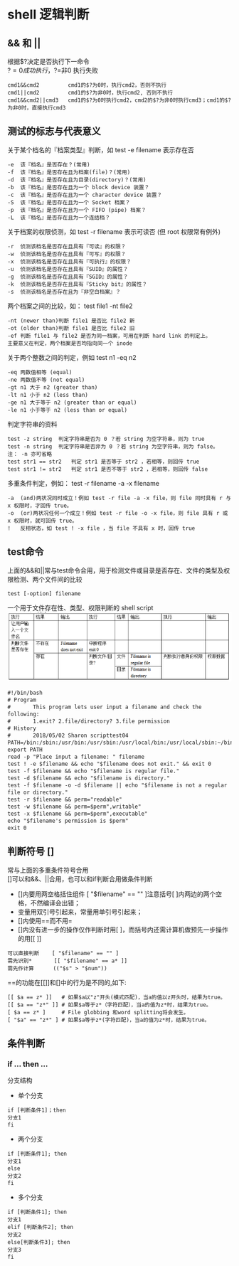 # shell 逻辑判断 
## && 和 ||
根据$?决定是否执行下一命令</br>
$?=0 成功执行，$?=非0 执行失败</br>
```
cmd1&&cmd2         cmd1的$?为0时，执行cmd2，否则不执行
cmd1||cmd2         cmd1的$?为非0时，执行cmd2, 否则不执行
cmd1&&cmd2||cmd3   cmd1的$?为0时执行cmd2，cmd2的$?为非0时执行cmd3；cmd1的$?为非0时，直接执行cmd3
```

## 测试的标志与代表意义
关于某个档名的『档案类型』判断，如 test -e filename 表示存在否
```
-e	该『档名』是否存在？(常用)
-f	该『档名』是否存在且为档案(file)？(常用)
-d	该『档名』是否存在且为目录(directory)？(常用)
-b	该『档名』是否存在且为一个 block device 装置？
-c	该『档名』是否存在且为一个 character device 装置？
-S	该『档名』是否存在且为一个 Socket 档案？
-p	该『档名』是否存在且为一个 FIFO (pipe) 档案？
-L	该『档名』是否存在且为一个连结档？
```
关于档案的权限侦测，如 test -r filename 表示可读否 (但 root 权限常有例外)
```
-r	侦测该档名是否存在且具有『可读』的权限？
-w	侦测该档名是否存在且具有『可写』的权限？
-x	侦测该档名是否存在且具有『可执行』的权限？
-u	侦测该档名是否存在且具有『SUID』的属性？
-g	侦测该档名是否存在且具有『SGID』的属性？
-k	侦测该档名是否存在且具有『Sticky bit』的属性？
-s	侦测该档名是否存在且为『非空白档案』？
```
两个档案之间的比较，如： test file1 -nt file2
```
-nt	(newer than)判断 file1 是否比 file2 新
-ot	(older than)判断 file1 是否比 file2 旧
-ef	判断 file1 与 file2 是否为同一档案，可用在判断 hard link 的判定上。 
主要意义在判定，两个档案是否均指向同一个 inode 
```
关于两个整数之间的判定，例如 test n1 -eq n2
```
-eq	两数值相等 (equal)
-ne	两数值不等 (not equal)
-gt	n1 大于 n2 (greater than)
-lt	n1 小于 n2 (less than)
-ge	n1 大于等于 n2 (greater than or equal)
-le	n1 小于等于 n2 (less than or equal)
```
判定字符串的资料
```
test -z string	判定字符串是否为 0 ？若 string 为空字符串，则为 true
test -n string	判定字符串是否非为 0 ？若 string 为空字符串，则为 false。
注： -n 亦可省略
test str1 == str2	判定 str1 是否等于 str2 ，若相等，则回传 true
test str1 != str2	判定 str1 是否不等于 str2 ，若相等，则回传 false
```
多重条件判定，例如： test -r filename -a -x filename
```
-a	(and)两状况同时成立！例如 test -r file -a -x file，则 file 同时具有 r 与 x 权限时，才回传 true。
-o	(or)两状况任何一个成立！例如 test -r file -o -x file，则 file 具有 r 或 x 权限时，就可回传 true。
!	反相状态，如 test ! -x file ，当 file 不具有 x 时，回传 true
```

## test命令
上面的&&和||常与test命令合用，用于检测文件或目录是否存在、文件的类型及权限检测、两个文件间的比较
```
test [-option] filename
```
一个用于文件存在性、类型、权限判断的 shell script</br>
![](https://github.com/dearxuany/Sharon_Technology_learning_note/blob/master/note_images/shell_images/shell%20test%E6%96%87%E4%BB%B6%E5%88%A4%E6%96%AD.png)
```
#!/bin/bash
# Program
#       This program lets user input a filename and check the following:
#       1.exit? 2.file/directory? 3.file permission
# History
#       2018/05/02 Sharon scripttest04
PATH=/bin:/sbin:/usr/bin:/usr/sbin:/usr/local/bin:/usr/local/sbin:~/bin
export PATH
read -p "Place input a filename: " filename
test ! -e $filename && echo "$filename does not exit." && exit 0
test -f $filename && echo "$filename is regular file."
test -d $filename && echo "$filename is directory."
test -f $filename -o -d $filename || echo "$filename is not a regular file or directory."
test -r $filename && perm="readable"
test -w $filename && perm=$perm",writable"
test -x $filename && perm=$perm",executable"
echo "$filename's permission is $perm"
exit 0

```
## 判断符号 []
常与上面的多重条件符号合用</br>
[]可以和&&、||合用，也可以和if判断合用做条件判断</br>
* []内要用两空格括住组件
[ "$filename" == "" ]注意括号[  ]内两边的两个空格，不然编译会出错；
* 变量用双引号引起来，常量用单引号引起来；
* []内使用==而不用=
* []内没有进一步的操作仅作判断时用[  ]，而括号内还需计算机做预先一步操作的用[[  ]]
```
可以直接判断    [ "$filename" == "" ]
需先识别*       [[ "$filename" == a* ]]
需先作计算      (("$s" > "$num"))
```
==的功能在[[]]和[]中的行为是不同的,如下:
```
[[ $a == z* ]]   # 如果$a以"z"开头(模式匹配)，当a的值以z开头时，结果为true。
[[ $a == "z*" ]] # 如果$a等于z*（字符匹配），当a的值为z*时，结果为true。
[ $a == z* ]     # File globbing 和word splitting将会发生。
[ "$a" == "z*" ] # 如果$a等于z*(字符匹配)，当a的值为z*时，结果为true。
```
## 条件判断
### if ... then ...
分支结构</br>
* 单个分支
```
if [判断条件1]；then
分支1
fi
```
* 两个分支
```
if [判断条件1]; then
分支1
else
分支2
fi
```
* 多个分支
```
if [判断条件1]; then
分支1
elif [判断条件2]; then
分支2
else[判断条件3]; then
分支3
fi
```
